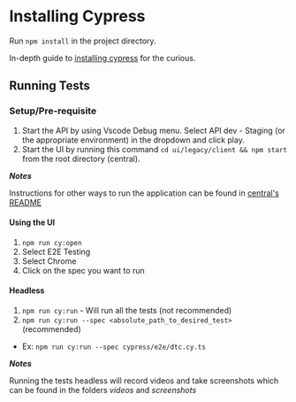# Installing Cypress

Run `npm install` in the project directory.

In-depth guide to [installing cypress](https://docs.cypress.io/guides/getting-started/installing-cypress) for the curious.

## Running Tests

### Setup/Pre-requisite

1. Start the API by using Vscode Debug menu. Select API dev - Staging (or the appropriate environment) in the dropdown and click play.
2. Start the UI by running this command `cd ui/legacy/client && npm start` from  the root directory (central).

***Notes***

Instructions for other ways to run the application can be found in [central's README]('./../../README.md')

#### Using the UI

1. `npm run cy:open`
2. Select E2E Testing
3. Select Chrome
4. Click on the spec you want to run

#### Headless

1. `npm run cy:run` - Will run all the tests (not recommended)
2. `npm run cy:run --spec <absolute_path_to_desired_test>` (recommended)

- Ex: `npm run cy:run --spec cypress/e2e/dtc.cy.ts`

***Notes***

Running the tests headless will record videos and take screenshots which can be found in the folders *videos* and *screenshots*
